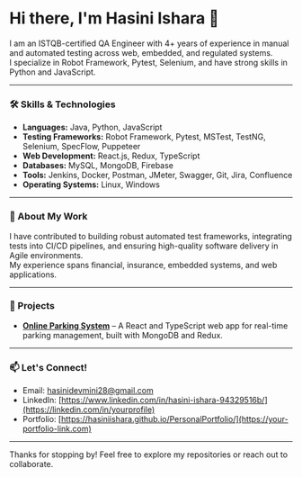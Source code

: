 # Hi there, I'm Hasini Ishara 👋

I am an ISTQB-certified QA Engineer with 4+ years of experience in manual and automated testing across web, embedded, and regulated systems.  
I specialize in Robot Framework, Pytest, Selenium, and have strong skills in Python and JavaScript.

---

### 🛠️ Skills & Technologies

- **Languages:** Java, Python, JavaScript  
- **Testing Frameworks:** Robot Framework, Pytest, MSTest, TestNG, Selenium, SpecFlow, Puppeteer  
- **Web Development:** React.js, Redux, TypeScript  
- **Databases:** MySQL, MongoDB, Firebase  
- **Tools:** Jenkins, Docker, Postman, JMeter, Swagger, Git, Jira, Confluence  
- **Operating Systems:** Linux, Windows  

---

### 📂 About My Work

I have contributed to building robust automated test frameworks, integrating tests into CI/CD pipelines, and ensuring high-quality software delivery in Agile environments.  
My experience spans financial, insurance, embedded systems, and web applications.

---

### 🚀 Projects

- **[Online Parking System](https://github.com/hasiniishara/OnlineParkingSystem)** – A React and TypeScript web app for real-time parking management, built with MongoDB and Redux.

---

### 📫 Let's Connect!

- Email: [hasinidevmini28@gmail.com](mailto:hasinidevmini28@gmail.com)  
- LinkedIn: [https://www.linkedin.com/in/hasini-ishara-94329516b/](https://linkedin.com/in/yourprofile)  
- Portfolio: [https://hasiniishara.github.io/PersonalPortfolio/](https://your-portfolio-link.com)

---

Thanks for stopping by! Feel free to explore my repositories or reach out to collaborate.
